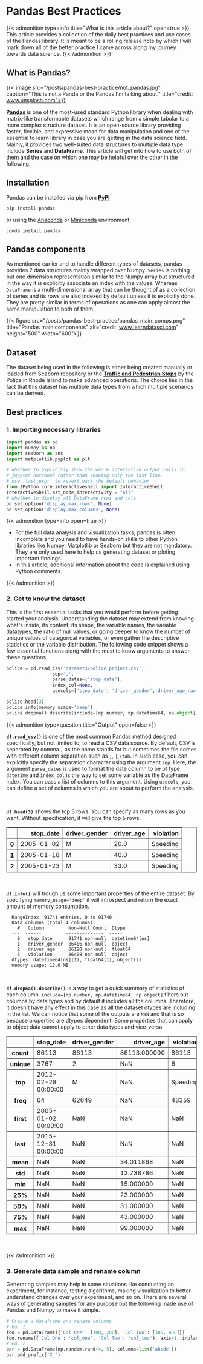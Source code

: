 # Pandas Best Practices


{{< admonition type=info title="What is this article about?" open=true >}}
This article provides a collection of the daily best practices and use cases of the Pandas library. It is meant to be a rolling release note by which I will mark down all of the better practice I came across along my journey towards data science. 
{{< /admonition >}}


<!--more-->

## What is Pandas?
{{< image src="/posts/pandas-best-practice/not_pandas.jpg" caption="This is not a Panda or the Pandas I'm talking about." title="credit: www.unsplash.com">}}

**[Pandas](https://pandas.pydata.org/docs/getting_started/index.html)** is one of the most-used standard Python library when dealing with matrix-like transformable datasets which range from a simple tabular to a more complex structure dataset. It is an open-source library providing faster, flexible, and expressive mean for data manipulation and one of the essential to learn library in case you are getting in the data science field.<br> 
Mainly, it provides two well-suited data structures to multiple data type include **Series** and **DataFrame**. This article will get into how to use both of them and the case on which one may be helpful over the other in the following.


## Installation
Pandas can be installed via pip from **[PyPI](https://pypi.org/project/pandas/)**
```shell 
pip install pandas
```
or using the [Anaconda](https://docs.anaconda.com/anaconda/install/) or [Miniconda](https://docs.conda.io/en/latest/miniconda.html) environment,
```shell 
conda install pandas
```

## Pandas components
As mentioned earlier and to handle different types of datasets, pandas provides 2 data structures mainly wrapped over Numpy. `Series` is nothing but one dimension representation similar to the Numpy array but structured in the way it is explicitly associate an index with the values. Whereas `DataFrame` is a multi-dimensional array that can be thought of as a collection of series and its rows are also indexed by default unless it is explicitly done. They are pretty similar in terms of operations as one can apply almost the same manipulation to both of them. 

{{< figure src="/posts/pandas-best-practice/pandas_main_comps.png" title="Pandas main components" alt="credit: www.learndatasci.com" height="500" width="600">}}


## Dataset
The dataset being used in the following is either being created manually or loaded from Seaborn repository or the **[Traffic and Pedestrian Stops](https://www.kaggle.com/faressayah/stanford-open-policing-project/notebooks)** by the Police in Rhode Island to make advanced operations. The choice lies in the fact that this dataset has multiple data types from which multiple scenarios can be derived.

## Best practices  

### 1. Importing necessary libraries 

```Python 
import pandas as pd 
import numpy as np
import seaborn as sns
import matplotlib.pyplot as plt 

# whether to explicitly show the whole interactive output cells in 
# jupyter notebook rather than showing only the last line.
# use `last_expr` to revert back the default behavior
from IPython.core.interactiveshell import InteractiveShell
InteractiveShell.ast_node_interactivity = "all"
# whether to display all DataFrame rows and cols 
pd.set_option('display.max_rows', None)
pd.set_option('display.max_columns', None)  
```
{{< admonition type=info open=true >}}
- For the full data analysis and visualization tasks, pandas is often incomplete and you need to have hands-on skills to other Python libraries like Numpy, Matplotlib or Seaborn but they are not mandatory. They are only used here to help us generating dataset or ploting important findings.
- In this article, additional information about the code is explained using Python comments.

{{< /admonition >}}



### 2. Get to know the dataset 
This is the first essential tasks that you would perform before getting started your analysis. Understanding the dataset may extend from knowing what's inside, its content, its shape, the variable names, the variable datatypes, the ratio of null values, or going deeper to know the number of unique values of categorical variables, or even gather the descriptive statistics or the variable distribution. The following code snippet shows a few essential functions along with the must to know arguments to answer these questions.   

```Python 
police = pd.read_csv('datasets/police_project.csv', 
                 sep=',', 
                 parse_dates=['stop_date'],
                 index_col=None,
                 usecols=['stop_date', 'driver_gender','driver_age_raw', 'violation'])

police.head(3)
police.info(memory_usage='deep')
police.dropna().describe(include=[np.number, np.datetime64, np.object])
```

{{< admonition type=question title="Output" open=false >}}

**`df.read_csv()`** is one of the most common Pandas method designed specifically, but not limited to, to read a CSV data source. By default, CSV is separated by comma `,` as the name stands for but sometimes the file comes with different column separation such as `;`, `|`,`\tab`. In such case, you can explicitly specify the separation character using the argument `sep`. Here, the argument `parse_dates` is used to format the date column to be of type `datetime` and `index_col` is the way to set some variable as the DataFrame index. You can pass a list of columns to this argument. Using `usecols`, you can define a set of columns in which you are about to perform the analysis.

<br>

**`df.head(3)`** shows the top 3 rows. You can specify as many rows as you want. Without specification, it will give the top 5 rows. 
<table border="1" class="dataframe">
  <thead>
    <tr style="text-align: right;">
      <th></th>
      <th>stop_date</th>
      <th>driver_gender</th>
      <th>driver_age</th>
      <th>violation</th>
    </tr>
  </thead>
  <tbody>
    <tr>
      <th>0</th>
      <td>2005-01-02</td>
      <td>M</td>
      <td>20.0</td>
      <td>Speeding</td>
    </tr>
    <tr>
      <th>1</th>
      <td>2005-01-18</td>
      <td>M</td>
      <td>40.0</td>
      <td>Speeding</td>
    </tr>
    <tr>
      <th>2</th>
      <td>2005-01-23</td>
      <td>M</td>
      <td>33.0</td>
      <td>Speeding</td>
    </tr>
  </tbody>
</table>

<br>

**`df.info()`** will trough us some important properties of the entire dataset. By specifying `memory_usage='deep'` it will introspect and return the exact amount of memory consumption. 
```shell 
  RangeIndex: 91741 entries, 0 to 91740
  Data columns (total 4 columns):
    #   Column         Non-Null Count  Dtype         
  ---  ------         --------------  -----         
    0   stop_date      91741 non-null  datetime64[ns]
    1   driver_gender  86406 non-null  object        
    2   driver_age     86120 non-null  float64       
    3   violation      86408 non-null  object        
  dtypes: datetime64[ns](1), float64(1), object(2)
  memory usage: 12.0 MB
```

<br> 

**`df.dropna().describe()`** is a way to get a quick summary of statistics of each column. `include=[np.number, np.datetime64, np.object]` filters out columns by data types and by default it includes all the columns. Therefore, it doesn't have any effect in this case as all the dataset dtypes are including in the list. We can notice that some of the outputs are `NaN` and that is so because properties are dtypes dependent. Some properties that can apply to object data cannot apply to other data types and vice-versa.
<table border="1" class="dataframe">
  <thead>
    <tr style="text-align: right;">
      <th></th>
      <th>stop_date</th>
      <th>driver_gender</th>
      <th>driver_age</th>
      <th>violation</th>
    </tr>
  </thead>
  <tbody>
    <tr>
      <th>count</th>
      <td>86113</td>
      <td>86113</td>
      <td>86113.000000</td>
      <td>86113</td>
    </tr>
    <tr>
      <th>unique</th>
      <td>3767</td>
      <td>2</td>
      <td>NaN</td>
      <td>6</td>
    </tr>
    <tr>
      <th>top</th>
      <td>2012-02-28 00:00:00</td>
      <td>M</td>
      <td>NaN</td>
      <td>Speeding</td>
    </tr>
    <tr>
      <th>freq</th>
      <td>64</td>
      <td>62649</td>
      <td>NaN</td>
      <td>48359</td>
    </tr>
    <tr>
      <th>first</th>
      <td>2005-01-02 00:00:00</td>
      <td>NaN</td>
      <td>NaN</td>
      <td>NaN</td>
    </tr>
    <tr>
      <th>last</th>
      <td>2015-12-31 00:00:00</td>
      <td>NaN</td>
      <td>NaN</td>
      <td>NaN</td>
    </tr>
    <tr>
      <th>mean</th>
      <td>NaN</td>
      <td>NaN</td>
      <td>34.011868</td>
      <td>NaN</td>
    </tr>
    <tr>
      <th>std</th>
      <td>NaN</td>
      <td>NaN</td>
      <td>12.738786</td>
      <td>NaN</td>
    </tr>
    <tr>
      <th>min</th>
      <td>NaN</td>
      <td>NaN</td>
      <td>15.000000</td>
      <td>NaN</td>
    </tr>
    <tr>
      <th>25%</th>
      <td>NaN</td>
      <td>NaN</td>
      <td>23.000000</td>
      <td>NaN</td>
    </tr>
    <tr>
      <th>50%</th>
      <td>NaN</td>
      <td>NaN</td>
      <td>31.000000</td>
      <td>NaN</td>
    </tr>
    <tr>
      <th>75%</th>
      <td>NaN</td>
      <td>NaN</td>
      <td>43.000000</td>
      <td>NaN</td>
    </tr>
    <tr>
      <th>max</th>
      <td>NaN</td>
      <td>NaN</td>
      <td>99.000000</td>
      <td>NaN</td>
    </tr>
  </tbody>
</table>

<br>

{{< /admonition >}} 

### 3. Generate data sample and rename column
Generating samples may help in some situations like conducting an experiment, for instance, testing algorithms, making visualization to better understand changes over your experiment, and so on. There are several ways of generating samples for any purpose but the following made use of Pandas and Numpy to make it simple.    

```Python
# Create a dataframe and rename columns 
# Eg. 1
foo = pd.DataFrame({'Col One': [100, 200], 'Col Two': [300, 400]})
foo.rename({'Col One': 'col_one', 'Col Two': 'col_two'}, axis=1, inplace=True)
# Eg. 2
bar = pd.DataFrame(np.random.rand(4, 5), columns=list('abcde'))
bar.add_prefix('X_')
```













